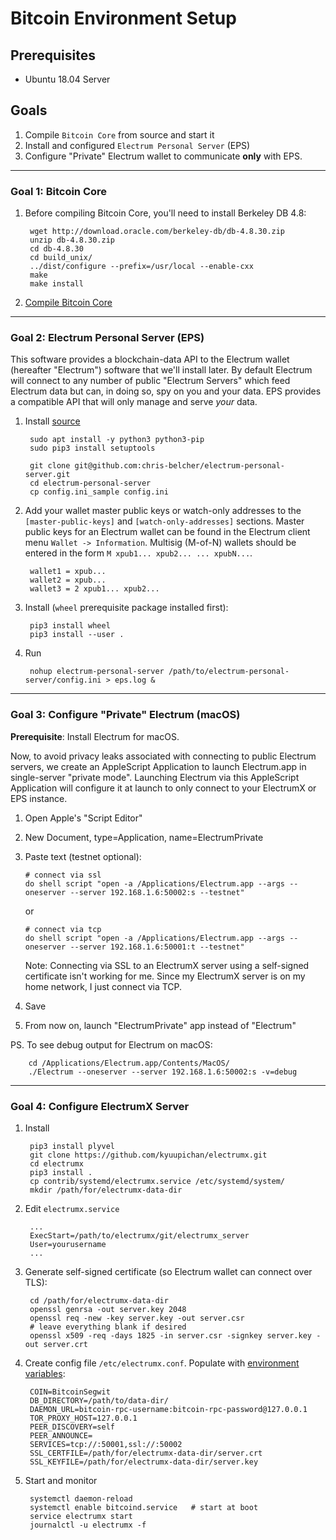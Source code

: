 # Bitcoin Environment Setup

## Prerequisites

* Ubuntu 18.04 Server

## Goals

1. Compile `Bitcoin Core` from source and start it
2. Install and configured `Electrum Personal Server` (EPS)
3. Configure "Private" Electrum wallet to communicate **only** with EPS.


-----

### Goal 1: Bitcoin Core

1. Before compiling Bitcoin Core, you'll need to install Berkeley DB 4.8:

        wget http://download.oracle.com/berkeley-db/db-4.8.30.zip
        unzip db-4.8.30.zip
        cd db-4.8.30
        cd build_unix/
        ../dist/configure --prefix=/usr/local --enable-cxx
        make
        make install
    
2. [Compile Bitcoin Core](https://bitzuma.com/posts/compile-bitcoin-core-from-source-on-ubuntu/)



-----


### Goal 2: Electrum Personal Server (EPS)

This software provides a blockchain-data API to the Electrum wallet (hereafter "Electrum") software that we'll install later. By default Electrum will connect to any number of public "Electrum Servers" which feed Electrum data but can, in doing so, spy on you and your data. EPS provides a compatible API that will only manage and serve *your* data.

1. Install [source](https://stadicus.github.io/RaspiBolt/raspibolt_64_electrum.html)

        sudo apt install -y python3 python3-pip
        sudo pip3 install setuptools
    
        git clone git@github.com:chris-belcher/electrum-personal-server.git
        cd electrum-personal-server
        cp config.ini_sample config.ini

2. Add your wallet master public keys or watch-only addresses to the `[master-public-keys]` and `[watch-only-addresses]` sections. Master public keys for an Electrum wallet can be found in the Electrum client menu `Wallet -> Information`. Multisig (M-of-N) wallets should be entered in the form `M xpub1... xpub2... ... xpubN...`.

        wallet1 = xpub...
        wallet2 = xpub...
        wallet3 = 2 xpub1... xpub2...

3. Install (`wheel` prerequisite package installed first):

        pip3 install wheel
        pip3 install --user .

4. Run

        nohup electrum-personal-server /path/to/electrum-personal-server/config.ini > eps.log &


-----

### Goal 3: Configure "Private" Electrum (macOS)

**Prerequisite**: Install Electrum for macOS.

Now, to avoid privacy leaks associated with connecting to public Electrum servers, we create an AppleScript Application to launch Electrum.app in single-server "private mode". Launching Electrum via this AppleScript Application will configure it at launch to only connect to your ElectrumX or EPS instance.

1. Open Apple's "Script Editor"
2. New Document, type=Application, name=ElectrumPrivate
3. Paste text (testnet optional):
       
       # connect via ssl
       do shell script "open -a /Applications/Electrum.app --args --oneserver --server 192.168.1.6:50002:s --testnet"
   
   or
        
       # connect via tcp
       do shell script "open -a /Applications/Electrum.app --args --oneserver --server 192.168.1.6:50001:t --testnet"
   
   Note: Connecting via SSL to an ElectrumX server using a self-signed certificate isn't working for me. Since my ElectrumX server is on my home network, I just connect via TCP.

4. Save
5. From now on, launch "ElectrumPrivate" app instead of "Electrum"

PS. To see debug output for Electrum on macOS:

        cd /Applications/Electrum.app/Contents/MacOS/
        ./Electrum --oneserver --server 192.168.1.6:50002:s -v=debug


-----

### Goal 4: Configure ElectrumX Server

1. Install

        pip3 install plyvel
        git clone https://github.com/kyuupichan/electrumx.git
        cd electrumx
        pip3 install .
        cp contrib/systemd/electrumx.service /etc/systemd/system/
        mkdir /path/for/electrumx-data-dir

2. Edit `electrumx.service`

        ...
        ExecStart=/path/to/electrumx/git/electrumx_server
        User=yourusername
        ...

3. Generate self-signed certificate (so Electrum wallet can connect over TLS):

        cd /path/for/electrumx-data-dir
        openssl genrsa -out server.key 2048
        openssl req -new -key server.key -out server.csr
        # leave everything blank if desired
        openssl x509 -req -days 1825 -in server.csr -signkey server.key -out server.crt
        
4. Create config file `/etc/electrumx.conf`. Populate with [environment variables](https://electrumx.readthedocs.io/en/latest/environment.html):

        COIN=BitcoinSegwit
        DB_DIRECTORY=/path/to/data-dir/
        DAEMON_URL=bitcoin-rpc-username:bitcoin-rpc-password@127.0.0.1
        TOR_PROXY_HOST=127.0.0.1
        PEER_DISCOVERY=self
        PEER_ANNOUNCE=
        SERVICES=tcp://:50001,ssl://:50002
        SSL_CERTFILE=/path/for/electrumx-data-dir/server.crt
        SSL_KEYFILE=/path/for/electrumx-data-dir/server.key
        
5. Start and monitor

        systemctl daemon-reload
        systemctl enable bitcoind.service   # start at boot
        service electrumx start
        journalctl -u electrumx -f
